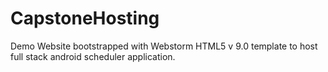 # CapstoneHosting

Demo Website bootstrapped with Webstorm HTML5 v 9.0 template to host full stack android scheduler application. 
